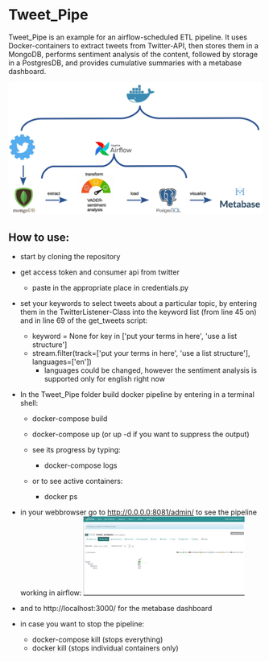 # Tweet_Pipe
Tweet_Pipe is an example for an airflow-scheduled ETL pipeline. It uses Docker-containers to extract tweets from Twitter-API, then stores them in a MongoDB, performs sentiment analysis of the content, followed by storage in a PostgresDB, and provides cumulative summaries with a metabase dashboard.

![alt text](https://github.com/mkoeppel/Tweet_Pipe/blob/main/ETL_Pipeline.jpg)

## How to use:
- start by cloning the repository
- get access token and consumer api from twitter
  - paste in the appropriate place in credentials.py

- set your keywords to select tweets about a particular topic, by entering them in the TwitterListener-Class into the keyword list (from line 45 on) and in line 69 of the get_tweets script:
  - keyword = None
        for key in ['put your terms in here', 'use a list structure']
  - stream.filter(track=['put your terms in here', 'use a list structure'], languages=['en'])
    - languages could be changed, however the sentiment analysis is supported only for english right now
- In the Tweet_Pipe folder build docker pipeline by entering in a terminal shell:
  - docker-compose build
  - docker-compose up (or up -d if you want to suppress the output)

  - see its progress by typing:
    - docker-compose logs
  - or to see active containers:
      - docker ps
- in your webbrowser go to http://0.0.0.0:8081/admin/ to see the pipeline working in airflow:
![alt text](https://github.com/mkoeppel/Tweet_Pipe/blob/main/Tweet_Pipe_Airflow.gif)

- and to http://localhost:3000/ for the metabase dashboard

- in case you want to stop the pipeline:
  - docker-compose kill (stops everything)
  - docker kill <process> (stops individual containers only)

